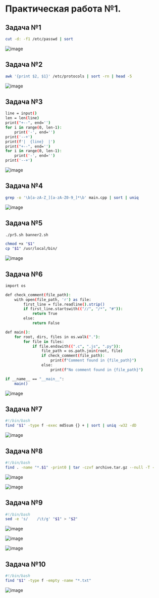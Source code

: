 # Практическая работа №1.
## Задача №1
```bash
cut -d: -f1 /etc/passwd | sort
```
![image](https://github.com/user-attachments/assets/9c3027d3-51ae-45ea-a205-f4aabe749700)

## Задача №2
```bash
awk '{print $2, $1}' /etc/protocols | sort -rn | head -5
```
![image](https://github.com/user-attachments/assets/e0c5e715-bf31-4477-b58f-31305a8db4bf)


## Задача №3

```bash
line = input()
len = len(line)
print("+--", end='')
for i in range(0, len-1):
    print('-', end='')
print('--+')
print(f'|  {line}  |')
print("+--", end='')
for i in range(0, len-1):
    print('-', end='')
print('--+')
```

![image](https://github.com/user-attachments/assets/2c236cfb-f8bc-4973-b9b9-39e98903daf3)


## Задача №4
```bash
grep -o '\b[a-zA-Z_][a-zA-Z0-9_]*\b' main.cpp | sort | uniq
```
![image](https://github.com/user-attachments/assets/1b2403e7-7ccf-4005-8352-788086fc16a9)


## Задача №5

```bash
./pr5.sh banner2.sh
```
```bash
chmod +x "$1"
cp "$1" /usr/local/bin/
```
![image](https://github.com/user-attachments/assets/6fdfb880-c964-4fb2-ae50-ba68159217aa)

## Задача №6

```bash
import os

def check_comment(file_path):
    with open(file_path, 'r') as file:
        first_line = file.readline().strip()
        if first_line.startswith(("//", "/*", "#")):
            return True
        else:
            return False

def main():
    for root, dirs, files in os.walk("."):
        for file in files:
            if file.endswith((".c", ".js", ".py")):
                file_path = os.path.join(root, file)
                if check_comment(file_path):
                    print(f"Comment found in {file_path}")
                else:
                    print(f"No comment found in {file_path}")

if __name__ == "__main__":
    main()
```
![image](https://github.com/user-attachments/assets/a7933d94-cb11-4771-a9db-fea6efbd84c6)

## Задача №7

```bash
#!/bin/bash
find "$1" -type f -exec md5sum {} + | sort | uniq -w32 -dD
```
![image](https://github.com/user-attachments/assets/050e4faf-5b01-428b-936d-dd422f843a24)

## Задача №8

```bash
#!/bin/bash
find . -name "*.$1" -print0 | tar -czvf archive.tar.gz --null -T -
```

![image](https://github.com/user-attachments/assets/7465ef37-95c8-484b-995e-fc585a31fc82)

![image](https://github.com/user-attachments/assets/4f04d113-9fd7-48ea-a211-3fb85c23349f)

## Задача №9

```bash
#!/bin/bash
sed -e 's/    /\t/g' "$1" > "$2"
```
![image](https://github.com/user-attachments/assets/99582a2e-46c5-4474-b1e0-516f861d10a7)

![image](https://github.com/user-attachments/assets/70e6d3d4-3625-45aa-bd38-f3dc9ffe898e)

![image](https://github.com/user-attachments/assets/860a71b2-38ad-42cc-84eb-20b187c0e1d1)

## Задача №10

```bash
#!/bin/bash
find "$1" -type f -empty -name "*.txt"
```
![image](https://github.com/user-attachments/assets/b4be5ae6-31fb-44c5-b4b8-186b42dbdee8)

